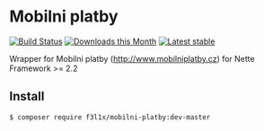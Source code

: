 Mobilni platby
======

[![Build Status](https://travis-ci.org/f3l1x/Mobilni-platby.svg?branch=master)](https://travis-ci.org/f3l1x/f3l1x/Mobilni-platby)
[![Downloads this Month](https://img.shields.io/packagist/dm/f3l1x/mobilni-platby.svg)](https://packagist.org/packages/f3l1x/mobilni-platby)
[![Latest stable](https://img.shields.io/packagist/v/f3l1x/mobilni-platby.svg)](https://packagist.org/packages/f3l1x/mobilni-platby)

Wrapper for Mobilni platby (http://www.mobilniplatby.cz) for Nette Framework >= 2.2

Install
------------

```sh
$ composer require f3l1x/mobilni-platby:dev-master
```